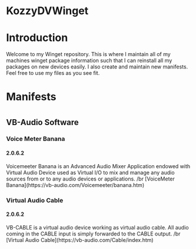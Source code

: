 # KozzyDVWinget
<h1>
    Introduction
</h1>
<p>
    Welcome to my Winget repository. This is where I maintain all of my machines winget package information such that I can reinstall all my packages on new devices easily. I also create and maintain new manifests. Feel free to use my files as you see fit. 
</p>

<h1>
    Manifests
<h1>
<h2>
   VB-Audio Software
</h2>
<h3>
    Voice Meter Banana
</h3>
<h4>
    2.0.6.2
</h4>
<p>
    Voicemeeter Banana is an Advanced Audio Mixer Application endowed with Virtual Audio Device used as Virtual I/O to mix and manage any audio sources from or to any audio devices or applications. /br
    [VoiceMeter Banana](https://vb-audio.com/Voicemeeter/banana.htm)
</p>
<h3>
    Virtual Audio Cable
</h3>
<h4>
    2.0.6.2
</h4>
<p>
    VB-CABLE is a virtual audio device working as virtual audio cable. All audio coming in the CABLE input is simply forwarded to the CABLE output. /br
    [Virtual Audio Cable](https://vb-audio.com/Cable/index.htm)
</p>




